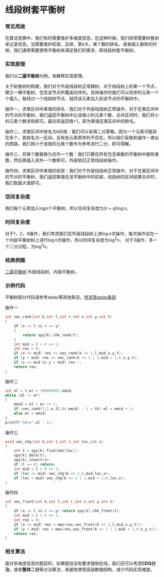 # 线段树套平衡树
### 常见用途
在算法竞赛中，我们有时需要维护多维度信息。在这种时候，我们经常需要树套树来记录信息。当需要维护前驱，后继，第$k$大，某个数的排名，或者插入删除的时候，我们通常需要使用平衡树来满足我们的需求，即线段树套平衡树。
### 实现原理
我们以**二逼平衡树**为例，来解释实现原理。

关于树套树的构建，我们对于外层线段树正常建树，对于线段树上的某一个节点，建立一棵平衡树，包含该节点所覆盖的序列。具体操作时我们可以将序列元素一个个插入，每经过一个线段树节点，就将该元素加入到该节点的平衡树中。

操作一，求某区间中某值的排名：我们对于外层线段树正常操作，对于在某区间中的节点的平衡树，我们返回平衡树中比该值小的元素个数，合并区间时，我们将小的元素个数求和即可。最后将返回值$+1$，即为某值在某区间中的排名。

操作二，求某区间中排名为$k$的值：我们可以采用二分策略。因为一个元素可能存在多个，其排名为一区间，且有些元素原序列不存在。所以我们采取和操作一类似的思路，我们用小于该值的元素个数作为参考进行二分，即可得解。

操作三，将某个数替换为另外一个数：我们只要在所有包含某数的平衡树中删除某数，然后再插入另外一个数即可。外层依旧正常线段树操作。

操作四，求某区间中某值的前驱：我们对于外层线段树正常操作，对于在某区间中的节点的平衡树，我们返回某值在该平衡树中的前驱，线段树的区间结果合并时，我们取最大值即可。
### 空间复杂度
我们每个元素加入logn个平衡树，所以空间复杂度为$(n + q)\log{n}$。
### 时间复杂度
对于$1，2，4$操作，我们考虑我们在外层线段树上进$\log{n}$次操作，每次操作会在一个内层平衡树树上进行$\log{n}$次操作，所以时间复杂度为$\log^2{n}$。
对于3操作，多一个二分过程，为$\log^3{n}$。
### 经典例题
[二逼平衡树](https://www.lydsy.com/JudgeOnline/problem.php?id=3196) 外层线段树，内层平衡树。
### 示例代码
平衡树部分代码请参考splay等其他条目。[传送至splay条目](https://oi-wiki.cf/data-structure/intermediate/splay/)

操作一
```cpp
int vec_rank(int k,int l,int r,int x,int y,int t)
{
    if (x <= l && r <= y) 
	{
		return spy[k].chk_rank(t);
	}
    int mid = l + r >> 1;
    int res = 0;
    if (x <= mid) res += vec_rank(k << 1,l,mid,x,y,t);
    if (y > mid) res += vec_rank(k << 1 | 1,mid + 1,r,x,y,t);
    if (x <= mid && y > mid) res--;
    return res; 
}
```
操作二
```cpp
int el = 0,er = 100000001,emid;
while (el != er)
{
    emid = el + er >> 1;
    if (vec_rank(1,1,n,tl,tr,emid) - 1 < tk) el = emid + 1;
    else er = emid;
}
printf("%d\n",el - 1);
```
操作三
```cpp
void vec_chg(int k,int l,int r,int loc,int x)
{
    int t = spy[k].find(dat[loc]);
    spy[k].dele(t);
    spy[k].insert(x);
    if (l == r) return;
    int mid = l + r >> 1;
    if (loc <= mid) vec_chg(k << 1,l,mid,loc,x);
    if (loc > mid) vec_chg(k << 1 | 1,mid + 1,r,loc,x);
}
```
操作四
```cpp
int vec_front(int k,int l,int r,int x,int y,int t)
{
    if (x <= l && r <= y) return spy[k].chk_front(t);
    int mid = l + r >> 1;
    int res = 0;
    if (x <= mid) res = max(res,vec_front(k << 1,l,mid,x,y,t));
    if (y > mid) res = max(res,vec_front(k << 1 | 1,mid + 1,r,x,y,t));
    return res; 
}
```

### 相关算法
面对多维度信息的题目时，如果题目没有要求强制在线，我们还可以考虑**CDQ分治**，或者**整体二分**等分治算法，来避免使用高级数据结构，减少代码实现难度。
